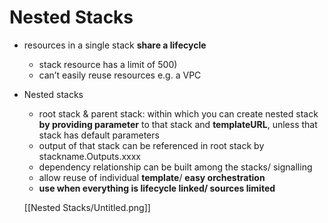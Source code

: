 # Nested Stacks

- resources in a single stack **share a lifecycle**
    - stack resource has a limit of 500)
    - can’t easily reuse resources e.g. a VPC
- Nested stacks
    - root stack & parent stack: within which you can create nested stack **by providing parameter** to that stack and **templateURL**, unless that stack has default parameters
    - output of that stack can be referenced in root stack by stackname.Outputs.xxxx
    - dependency relationship can be built among the stacks/ signalling
    - allow reuse of individual **template**/ **easy orchestration**
    - **use when everything is lifecycle linked/ sources limited**

    [[Nested Stacks/Untitled.png]]
